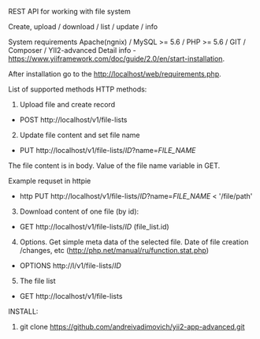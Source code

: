 REST API for working with file system

Create, upload / download / list / update / info
   
System requirements
Apache(ngnix) / MySQL >= 5.6 / PHP >= 5.6 / GIT / Composer / YII2-advanced 
Detail info - https://www.yiiframework.com/doc/guide/2.0/en/start-installation.

After installation go to the [http://localhost/web/requirements.php](http://localhost/web/requirements.php).

List of supported methods HTTP methods:

1) Upload file and create record
- POST http://localhost/v1/file-lists


2) Update file content and set file name
- PUT http://localhost/v1/file-lists/_ID_?name=_FILE_NAME_
    
The file content is in body. Value of the file name variable in GET.

Example requset in httpie
 - http PUT http://localhost/v1/file-lists/_ID_?name=_FILE_NAME_ < '/file/path'

3) Download content of one file (by id):
- GET http://localhost/v1/file-lists/_ID_ (file_list.id)

4) Options. Get simple meta data of the selected file. Date of file creation /changes, etc
(http://php.net/manual/ru/function.stat.php)
- OPTIONS http://l/v1/file-lists/_ID_

5) The file list
- GET http://localhost/v1/file-lists


INSTALL:
1) git clone https://github.com/andreivadimovich/yii2-app-advanced.git


